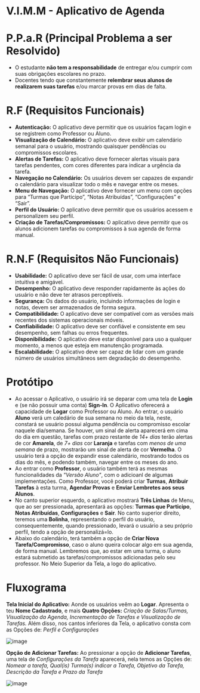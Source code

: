 # V.I.M.M - Aplicativo de Agenda

# P.P.a.R (Principal Problema a ser Resolvido) 
- O estudante **não tem a responsabilidade** de entregar e/ou cumprir com suas obrigações escolares no prazo.
- Docentes tendo que constantemente **relembrar seus alunos de realizarem suas tarefas** e/ou marcar provas em dias de falta.

# R.F (Requisitos Funcionais)
- **Autenticação:** O aplicativo deve permitir que os usuários façam login e se registrem como Professor ou Aluno.
- **Visualização de Calendário:** O aplicativo deve exibir um calendário semanal para o usuário, mostrando quaisquer pendências ou compromissos escolares.
- **Alertas de Tarefas:** O aplicativo deve fornecer alertas visuais para tarefas pendentes, com cores diferentes para indicar a urgência da tarefa.
- **Navegação no Calendário:** Os usuários devem ser capazes de expandir o calendário para visualizar todo o mês e navegar entre os meses.
- **Menu de Navegação:** O aplicativo deve fornecer um menu com opções para “Turmas que Participo”, “Notas Atribuídas”, “Configurações” e “Sair”.
- **Perfil do Usuário:** O aplicativo deve permitir que os usuários acessem e personalizem seu perfil.
- **Criação de Tarefas/Compromissos:** O aplicativo deve permitir que os alunos adicionem tarefas ou compromissos à sua agenda de forma manual.

# R.N.F (Requisitos Não Funcionais)
- **Usabilidade:** O aplicativo deve ser fácil de usar, com uma interface intuitiva e amigável.
- **Desempenho:** O aplicativo deve responder rapidamente às ações do usuário e não deve ter atrasos perceptíveis.
- **Segurança:** Os dados do usuário, incluindo informações de login e notas, devem ser armazenados de forma segura.
- **Compatibilidade:** O aplicativo deve ser compatível com as versões mais recentes dos sistemas operacionais móveis.
- **Confiabilidade:** O aplicativo deve ser confiável e consistente em seu desempenho, sem falhas ou erros frequentes.
- **Disponibilidade:** O aplicativo deve estar disponível para uso a qualquer momento, a menos que esteja em manutenção programada.
- **Escalabilidade:** O aplicativo deve ser capaz de lidar com um grande número de usuários simultâneos sem degradação do desempenho.

# Protótipo 
- Ao acessar o Aplicativo, o usuário irá se deparar com uma tela de **Login** e (se não possuir uma conta) **Sign-In**. O Aplicativo oferecerá a capacidade de **Logar** como Professor ou Aluno. Ao entrar, o usuário **Aluno** verá um caledário de sua semana no meio da tela, neste, constará se usuário possui alguma pendência ou compromisso escolar naquele dia/semana. Se houver, um sinal de alerta aparecerá em cima do dia em questão, tarefas com prazo restante de *14+ dias* terão alertas de cor **Amarela**, de *7+ dias* cor **Laranja** e tarefas com *menos de uma semana* de prazo, mostrarão um sinal de alerta de cor **Vermelha**. O usuário terá a opção de expandir esse calendário, mostrando todos os dias do mês, e podendo também, navegar entre os meses do ano.
- Ao entrar como **Professor**, o usuário também terá as mesmas funcionalidades da *"Versão Aluno"*, com o adicioanl de algumas implementações. Como Professor, você poderá criar **Turmas**, **Atribuir Tarefas** à esta turma, **Agendar Provas** e **Enviar Lembretes aos seus Alunos**. 
- No canto superior esquerdo, o aplicativo mostrará **Três Linhas** de Menu, que ao ser pressionada, apresentará as opções: **Turmas que Participo**, **Notas Atribuídas**, **Configurações** e **Sair**. No canto superior direito, teremos uma **Bolinha**, representando o perfil do usuário, consequentemente, quando pressionado, levará o usuário a seu próprio perfil, tendo a opção de personalizá=lo.
- Abaixo do calendário, terá também a opção de **Criar Nova Tarefa/Compromisso**, caso o aluno queira colocar algo em sua agenda, de forma manual. Lembremos que, ao estar em uma turma, o aluno estará submetido as tarefas/compromissos adicionadas pelo seu professor. No Meio Superior da Tela, a logo do aplicativo.

# Fluxograma 

**Tela Inicial do Aplicativo:** Aonde os usuários veêm ao **Logar**. Apresenta o teu **Nome Cadastrado**, e mais **Quatro Opções:** *Criação de Salas/Turmas, Visualização da Agenda, Incrementação de Tarefas e Visualização de Tarefas.* Além disso, nos cantos inferiores da Tela, o aplicativo consta com as Opções de: *Perfil e Configurações*

![image](https://github.com/lucaspatracao/V.I.M.M/assets/166610416/15ae7d8e-732d-44b0-889f-cf1815df4234)

**Opção de Adicionar Tarefas:** Ao pressionar a opção de **Adicionar Tarefas**, uma tela de *Configurações da Tarefa* aparecerá, nela temos as Opções de: *Nomear a tarefa, Qual(is) Turma(s) indicar a Tarefa, Objetivo da Tarefa, Descrição da Tarefa e Prazo da Tarefa*

![image](https://github.com/lucaspatracao/V.I.M.M/assets/166610416/dc4a6f33-af21-4ac2-a844-d38c12e0b825)

